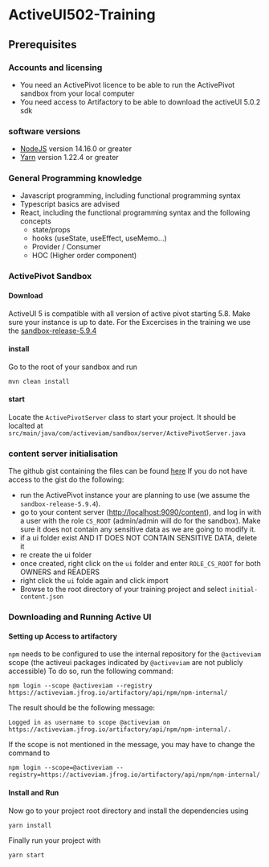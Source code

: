 # ActiveUI502-Training

## Prerequisites
### Accounts and licensing
- You need an ActivePivot licence to be able to run the ActivePivot sandbox from your local computer
- You need access to Artifactory to be able to download the activeUI 5.0.2 sdk


### software versions
 - [NodeJS](https://nodejs.org/en/download/) version 14.16.0 or greater
 - [Yarn](https://classic.yarnpkg.com/en/docs/install#windows-stable) version 1.22.4 or greater

### General Programming knowledge
- Javascript programming, including functional programming syntax
- Typescript basics are advised
- React, including the functional programming syntax and the following concepts
  - state/props
  - hooks (useState, useEffect, useMemo...)
  - Provider / Consumer
  - HOC (Higher order component)

 
### ActivePivot Sandbox
#### Download
ActiveUI 5 is compatible with all version of active pivot starting 5.8. Make sure your instance is up to date. For the Excercises in the training we use the [sandbox-release-5.9.4](https://artifacts.activeviam.com/share/ActivePivot_stable/5.9.4/jdk11/)
#### install
Go to the root of your sandbox and run
```shell
mvn clean install
```
#### start
Locate the `ActivePivotServer` class to start your project. It should be localted at `src/main/java/com/activeviam/sandbox/server/ActivePivotServer.java`

### content server initialisation
The github gist containing the files can be found [here](https://github.com/activeviam/activeui/blob/master/internal-docs/content-server-initialization.md)
If you do not have access to the gist do the following:
- run the ActivePivot instance your are planning to use (we assume the `sandbox-release-5.9.4`).
- go to your content server ([http://localhost:9090/content](http://localhost:9090/content)), and log in with a user with the role `CS_ROOT` (admin/admin will do for the sandbox). Make sure it does not contain any sensitive data as we are going to modify it.
- if a ui folder exist AND IT DOES NOT CONTAIN SENSITIVE DATA, delete it
- re create the ui folder
- once created,  right click on the `ui` folder and enter `ROLE_CS_ROOT` for both OWNERS and READERS
- right click the `ui` folde again and click import 
- Browse to the root directory of your training project and select `initial-content.json`

### Downloading  and Running Active UI
#### Setting up Access to artifactory
`npm` needs to be configured to use the internal repository for the `@activeviam` scope (the activeui packages indicated by `@activeviam` are not publicly accessible)
To do so,  run the following command:
```shell
npm login --scope @activeviam --registry https://activeviam.jfrog.io/artifactory/api/npm/npm-internal/
```
The result should be the following message:
```shell
Logged in as username to scope @activeviam on https://activeviam.jfrog.io/artifactory/api/npm/npm-internal/.
```

If the scope is not mentioned in the message, you may have to change the command to

```shell
npm login --scope=@activeviam --registry=https://activeviam.jfrog.io/artifactory/api/npm/npm-internal/
```
#### Install and Run
Now go to your project root directory and install the dependencies using
```shell
yarn install
```
Finally run your project with
```shell
yarn start
```

